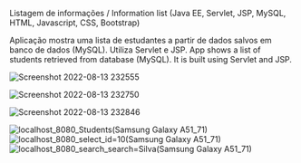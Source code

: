Listagem de informações / Information list (Java EE, Servlet, JSP, MySQL, HTML, Javascript, CSS, Bootstrap)

Aplicação mostra uma lista de estudantes a partir de dados salvos em banco de dados (MySQL). Utiliza Servlet e JSP.
App shows a list of students retrieved from database (MySQL). It is built using Servlet and JSP.

![Screenshot 2022-08-13 232555](https://user-images.githubusercontent.com/93228693/184520158-743b568c-3b7e-4b95-87b9-a1c0e30bd654.png)

![Screenshot 2022-08-13 232750](https://user-images.githubusercontent.com/93228693/184520160-81e8d937-b0cc-423a-a4a0-8bcd88fbc25e.png)

![Screenshot 2022-08-13 232846](https://user-images.githubusercontent.com/93228693/184520165-ce60c413-29d2-4f37-94dc-7eee40352eff.png)

![localhost_8080_Students(Samsung Galaxy A51_71)](https://user-images.githubusercontent.com/93228693/184520167-6c7e98d5-97a1-4696-8685-419326f12e49.png) ![localhost_8080_select_id=10(Samsung Galaxy A51_71)](https://user-images.githubusercontent.com/93228693/184520172-3da9b6dc-34b7-48d8-9385-6d9e70323974.png) ![localhost_8080_search_search=Silva(Samsung Galaxy A51_71)](https://user-images.githubusercontent.com/93228693/184520179-22ce1e7d-2be5-4f6e-8516-be8aa936250e.png)


